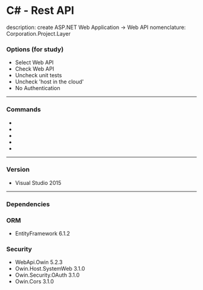 # C#  - Rest API

description: create ASP.NET Web Application  ->  Web API
nomenclature: Corporation.Project.Layer

### Options (for study)
<ul>
  <li>Select Web API</li>
  <li>Check Web API</li>
  <li>Uncheck unit tests</li>
  <li>Uncheck 'host in the cloud'</li>
  <li>No Authentication</li>
</ul>

<hr />

### Commands
<ul>
  <li></li>
  <li></li>
  <li></li>
  <li></li>
  <li></li>
</ul>

<hr />

### Version
<ul>
  <li>Visual Studio 2015</studio>
</ul>

<hr />

### Dependencies
<h3><b>ORM</b></h3>
<ul>
  <li>EntityFramework 6.1.2</li>
</ul> 

<h3><b>Security</b></h3>
<ul>
  <li>WebApi.Owin 5.2.3</li>
  <li>Owin.Host.SystemWeb 3.1.0</li>
  <li>Owin.Security.OAuth 3.1.0</li>
  <li>Owin.Cors 3.1.0</li>
</ul
